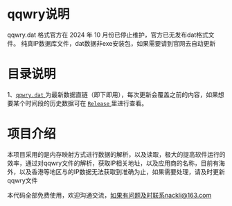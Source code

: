 
# qqwry说明

qqwry.dat 格式官方在 2024 年 10 月份已停止维护，官方已无发布dat格式文件。
纯真IP数据库文件，dat数据非exe安装包，如果需要请到官网去自动更新
# 目录说明
 1、[`qqwry.dat` ](https://raw.githubusercontent.com/nackli/qqwry/main/qqwry.dat) 为最新数据直链（即下即用），每次更新会覆盖之前的内容，如果想要某个时间段的历史数据可在 [` Release ` ](https://github.com/nackli/qqwry/releases) 里进行查看。
# 项目介绍

本项目采用的是内存映射方式进行数据的解析，以及读取，极大的提高软件运行的效率，通过对qqwry文件的解析，获取IP相关地址，以及应用商的名称，目前有海外，以及香港等地区与的IP数据无法获取到准确为止，如果需要处理，请及时更新qqwry文件  

本代码全部免费使用，欢迎沟通交流，如果有问题及时联系nackli@163.com


